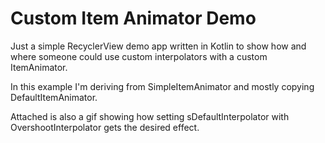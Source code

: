 # Custom Item Animator Demo

Just a simple RecyclerView demo app written in Kotlin to show how and where someone could use custom interpolators with a custom ItemAnimator.

In this example I'm deriving from SimpleItemAnimator and mostly copying DefaultItemAnimator.

Attached is also a gif showing how setting sDefaultInterpolator with OvershootInterpolator gets the desired effect.
